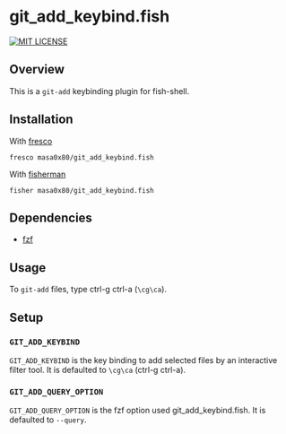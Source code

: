 # git_add_keybind.fish

[![MIT LICENSE](http://img.shields.io/badge/license-MIT-blue.svg?style=flat-square)](LICENSE)

## Overview

This is a `git-add` keybinding plugin for fish-shell.

## Installation

With [fresco]
```
fresco masa0x80/git_add_keybind.fish
```

With [fisherman]
```
fisher masa0x80/git_add_keybind.fish
```

## Dependencies

- [fzf]

## Usage

To `git-add` files, type ctrl-g ctrl-a (`\cg\ca`).

## Setup

### `GIT_ADD_KEYBIND`

`GIT_ADD_KEYBIND` is the key binding to add selected files by an interactive filter tool.
It is defaulted to `\cg\ca` (ctrl-g ctrl-a).

### `GIT_ADD_QUERY_OPTION`

`GIT_ADD_QUERY_OPTION` is the fzf option used git_add_keybind.fish.
It is defaulted to `--query`.


[fzf]: https://github.com/junegunn/fzf
[fresco]: https://github.com/masa0x80/fresco
[fisherman]: https://github.com/fisherman/fisherman
